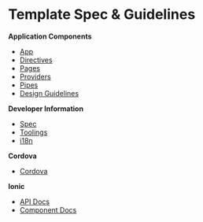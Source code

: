 # Template Spec & Guidelines

**Application Components**

+ [App](./src/app/APP.md)
+ [Directives](./src/directives/DIRECTIVES.md)
+ [Pages](./src/pages/PAGES.md)
+ [Providers](./src/directives/DIRECTIVES.md)
+ [Pipes](./src/pages/PAGES.md)
+ [Design Guidelines](./src/theme/DESIGN_GUIDELINES.md)

**Developer Information**

+ [Spec](./guide/SPEC.md)
+ [Toolings](./guide/CLI-TOOLS.md)
+ [i18n](./guide/i18n.md)

**Cordova**

+ [Cordova](./guide/CORDOVA.md)

**Ionic**

+ [API Docs](http://ionicframework.com/docs/api/)
+ [Component Docs](http://ionicframework.com/docs/components/#overview)